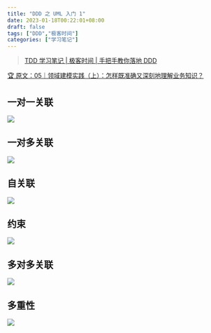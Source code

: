```yaml
---
title: "DDD 之 UML 入门 1"
date: 2023-01-18T00:22:01+08:00
draft: false
tags: ["DDD","极客时间"]
categories: ["学习笔记"]
---
```


> [TDD 学习笔记 | 极客时间 | 手把手教你落地 DDD](../dir)

[🏆 原文：05｜领域建模实践（上）：怎样既准确又深刻地理解业务知识？](http://gk.link/a/11UPs)

## 一对一关联

![](../../../../../post/23/一对一关联.svg)

## 一对多关联

![](../../../../../post/23/一对多关联.svg)

## 自关联

![](../../../../../post/23/自关联.svg)

## 约束

![](../../../../../post/23/约束.svg)

## 多对多关联

![](../../../../../post/23/多对多关联.svg)

## 多重性

![](../../../../../post/23/多重性.svg)
